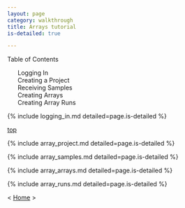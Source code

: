 ```yaml
---
layout: page
category: walkthrough
title: Arrays tutorial
is-detailed: true

---
```


<div id="toc">
Table of Contents
<ol>
   <li><a href="#logging_in">Logging In</a></li>
   <li><a href="#project">Creating a Project</a></li>
   <li><a href="#array-samples">Receiving Samples</a></li>
   <li><a href="#array-arrays">Creating Arrays</a></li>
   <li><a href="#array-runs">Creating Array Runs</a></li>
</ol>
</div>

{% include logging_in.md detailed=page.is-detailed %}

<a name="scan" href="#" id="toplink">top</a>

{% include array_project.md detailed=page.is-detailed %}

{% include array_samples.md detailed=page.is-detailed %}

{% include array_arrays.md detailed=page.is-detailed %}

{% include array_runs.md detailed=page.is-detailed %}

< <a href="index">Home</a> >

